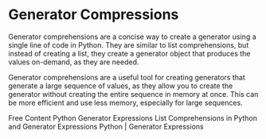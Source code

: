 # Generator Compressions

Generator comprehensions are a concise way to create a generator using a single line of code in Python. They are similar to list comprehensions, but instead of creating a list, they create a generator object that produces the values on-demand, as they are needed.

Generator comprehensions are a useful tool for creating generators that generate a large sequence of values, as they allow you to create the generator without creating the entire sequence in memory at once. This can be more efficient and use less memory, especially for large sequences.

<ResourceGroupTitle>Free Content</ResourceGroupTitle>
<BadgeLink colorScheme='yellow' badgeText='Read' href='https://www.pythontutorial.net/advanced-python/python-generator-expressions/'>Python Generator Expressions</BadgeLink>
<BadgeLink colorScheme='yellow' badgeText='Read' href='https://djangostars.com/blog/list-comprehensions-and-generator-expressions/'>List Comprehensions in Python and Generator Expressions</BadgeLink>
<BadgeLink colorScheme='yellow' badgeText='Read' href='https://www.geeksforgeeks.org/generator-expressions/'>Python | Generator Expressions</BadgeLink>

